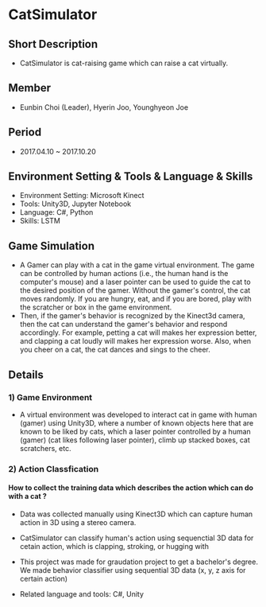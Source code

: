 # CatSimulator

## Short Description
- CatSimulator is cat-raising game which can raise a cat virtually.

## Member
- Eunbin Choi (Leader), Hyerin Joo, Younghyeon Joe

## Period
- 2017.04.10 ~ 2017.10.20

## Environment Setting & Tools & Language & Skills
- Environment Setting: Microsoft Kinect
- Tools: Unity3D, Jupyter Notebook
- Language: C#, Python
- Skills: LSTM

## Game Simulation
- A Gamer can play with a cat in the game virtual environment. The game can be controlled by human actions (i.e., the human hand is the computer's mouse) and a laser pointer can be used to guide the cat to the desired position of the gamer. Without the gamer's control, the cat moves randomly. If you are hungry, eat, and if you are bored, play with the scratcher or box in the game environment.
- Then, if the gamer's behavior is recognized by the Kinect3d camera, then the cat can understand the gamer's behavior and respond accordingly. For example, petting a cat will makes her expression better, and clapping a cat loudly will makes her expression worse. Also, when you cheer on a cat, the cat dances and sings to the cheer.

## Details
### 1) Game Environment
- A virtual environment was developed to interact cat in game with human (gamer) using Unity3D, where a number of known objects here that are known to be liked by cats, which a laser pointer controlled by a human (gamer) (cat likes following laser pointer), climb up stacked boxes, cat scratchers, etc.


### 2) Action Classfication
#### How to collect the training data which describes the action which can do with a cat ?
- Data was collected manually using Kinect3D which can capture human action in 3D using a stereo camera. 

- CatSimulator can classify human's action using sequenctial 3D data for cetain action, which is clapping, stroking, or hugging with 
- This project was made for graudation project to get a bachelor's degree. We made behavior classifier using sequential 3D data (x, y, z axis for certain action)
- Related language and tools: C#, Unity
